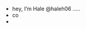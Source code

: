 - hey, I’m Hale @haleh06 .....
- co 
- 

<!---
haleh06/haleh06 is a ✨ special ✨ repository because its `README.md` (this file) appears on your GitHub profile.
You can click the Preview link to take a look at your changes.
--->
